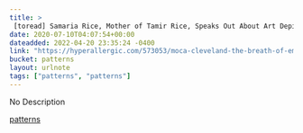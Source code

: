 ```yaml
---
title: > 
 [toread] Samaria Rice, Mother of Tamir Rice, Speaks Out About Art Depicting Her Son After Canceled Exhibition in Cleveland
date: 2020-07-10T04:07:54+00:00
dateadded: 2022-04-20 23:35:24 -0400
link: "https://hyperallergic.com/573053/moca-cleveland-the-breath-of-empty-space/"
bucket: patterns
layout: urlnote
tags: ["patterns", "patterns"]
--- 
```

No Description
 <!-- end excerpt --> 
<div class='bucket'><a class='internal-link' href='/buckets/patterns'>patterns</a></div> 
